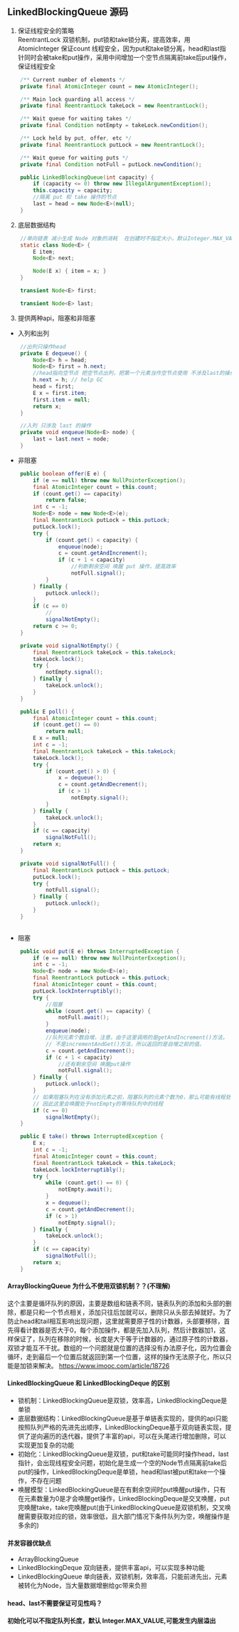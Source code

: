 ## LinkedBlockingQueue 源码   



1. 保证线程安全的策略  
ReentrantLock 双锁机制，put锁和take锁分离，提高效率，用 AtomicInteger 保证count 线程安全，因为put和take锁分离，head和last指针同时会被take和put操作，采用中间增加一个空节点隔离前take后put操作，保证线程安全
```java
    /** Current number of elements */
    private final AtomicInteger count = new AtomicInteger();

    /** Main lock guarding all access */
    private final ReentrantLock takeLock = new ReentrantLock();

    /** Wait queue for waiting takes */
    private final Condition notEmpty = takeLock.newCondition();

    /** Lock held by put, offer, etc */
    private final ReentrantLock putLock = new ReentrantLock();

    /** Wait queue for waiting puts */
    private final Condition notFull = putLock.newCondition();

    public LinkedBlockingQueue(int capacity) {
        if (capacity <= 0) throw new IllegalArgumentException();
        this.capacity = capacity;
        //隔离 put 和 take 操作的节点
        last = head = new Node<E>(null);
    }
```

2. 底层数据结构  
```java
    //单向链表 减小生成 Node 对象的消耗  在创建时不指定大小，默认Integer.MAX_VALUE，有长度限制
    static class Node<E> {
        E item;
        Node<E> next;

        Node(E x) { item = x; }
    }

    transient Node<E> first;

    transient Node<E> last;

```

3. 提供两种api，阻塞和非阻塞
* 入列和出列
```java
    //出列只操作head
    private E dequeue() {
        Node<E> h = head;
        Node<E> first = h.next;
        //head指向空节点 把空节点出列，把第一个元素当作空节点使用 不涉及last的操作
        h.next = h; // help GC
        head = first;
        E x = first.item;
        first.item = null;
        return x;
    }

    //入列 只涉及 last 的操作
    private void enqueue(Node<E> node) {
        last = last.next = node;
    }
```
* 非阻塞  
```java
    public boolean offer(E e) {
        if (e == null) throw new NullPointerException();
        final AtomicInteger count = this.count;
        if (count.get() == capacity)
            return false;
        int c = -1;
        Node<E> node = new Node<E>(e);
        final ReentrantLock putLock = this.putLock;
        putLock.lock();
        try {
            if (count.get() < capacity) {
                enqueue(node);
                c = count.getAndIncrement();
                if (c + 1 < capacity)
                    //判断剩余空间 唤醒 put 操作，提高效率
                    notFull.signal();
            }
        } finally {
            putLock.unlock();
        }
        if (c == 0)
            //
            signalNotEmpty();
        return c >= 0;
    }

    private void signalNotEmpty() {
        final ReentrantLock takeLock = this.takeLock;
        takeLock.lock();
        try {
            notEmpty.signal();
        } finally {
            takeLock.unlock();
        }
    }

    public E poll() {
        final AtomicInteger count = this.count;
        if (count.get() == 0)
            return null;
        E x = null;
        int c = -1;
        final ReentrantLock takeLock = this.takeLock;
        takeLock.lock();
        try {
            if (count.get() > 0) {
                x = dequeue();
                c = count.getAndDecrement();
                if (c > 1)
                    notEmpty.signal();
            }
        } finally {
            takeLock.unlock();
        }
        if (c == capacity)
            signalNotFull();
        return x;
    }

    private void signalNotFull() {
        final ReentrantLock putLock = this.putLock;
        putLock.lock();
        try {
            notFull.signal();
        } finally {
            putLock.unlock();
        }
    }
    
```

* 阻塞
```java
    public void put(E e) throws InterruptedException {
        if (e == null) throw new NullPointerException();
        int c = -1;
        Node<E> node = new Node<E>(e);
        final ReentrantLock putLock = this.putLock;
        final AtomicInteger count = this.count;
        putLock.lockInterruptibly();
        try {
            //阻塞
            while (count.get() == capacity) {
                notFull.await();
            }
            enqueue(node);
            //队列元素个数自增，注意，由于这里调用的是getAndIncrement()方法，
            // 不是incrementAndGet()方法，所以返回的是自增之前的值。
            c = count.getAndIncrement();
            if (c + 1 < capacity)
                //还有剩余空间 唤醒put操作
                notFull.signal();
        } finally {
            putLock.unlock();
        }
        // 如果阻塞队列在没有添加元素之前，阻塞队列的元素个数为0，那么可能有线程处于notEmpty的等待队列中
        // 因此这里会唤醒处于notEmpty的等待队列中的线程
        if (c == 0)
            signalNotEmpty();
    }

    public E take() throws InterruptedException {
        E x;
        int c = -1;
        final AtomicInteger count = this.count;
        final ReentrantLock takeLock = this.takeLock;
        takeLock.lockInterruptibly();
        try {
            while (count.get() == 0) {
                notEmpty.await();
            }
            x = dequeue();
            c = count.getAndDecrement();
            if (c > 1)
                notEmpty.signal();
        } finally {
            takeLock.unlock();
        }
        if (c == capacity)
            signalNotFull();
        return x;
    }
```

#### ArrayBlockingQueue 为什么不使用双锁机制？？(不理解)
这个主要是循环队列的原因，主要是数组和链表不同，链表队列的添加和头部的删除，都是只和一个节点相关，添加只往后加就可以，删除只从头部去掉就好。为了防止head和tail相互影响出现问题，这里就需要原子性的计数器，头部要移除，首先得看计数器是否大于0，每个添加操作，都是先加入队列，然后计数器加1，这样保证了，队列在移除的时候，长度是大于等于计数器的，通过原子性的计数器，双锁才能互不干扰。数组的一个问题就是位置的选择没有办法原子化，因为位置会循环，走到最后一个位置后就返回到第一个位置，这样的操作无法原子化，所以只能是加锁来解决。
https://www.imooc.com/article/18726






#### LinkedBlockingQueue 和 LinkedBlockingDeque 的区别 
* 锁机制：LinkedBlockingQueue是双锁，效率高，LinkedBlockingDeque是单锁  
* 底层数据结构：LinkedBlockingQueue是基于单链表实现的，提供的api只能按照队列严格的先进先出顺序，LinkedBlockingDeque基于双向链表实现，提供了逆向遍历的迭代器，提供了丰富的api，可以在头尾进行增加删除，可以实现更加复杂的功能
* 初始化：LinkedBlockingQueue是双锁，put和take可能同时操作head，last指针，会出现线程安全问题，初始化是生成一个空的Node节点隔离前take后put的操作，LinkedBlockingDeque是单锁，head和last被put和take一个操作，不存在问题   
* 唤醒模型：LinkedBlockingQueue是在有剩余空间时put唤醒put操作，只有在元素数量为0是才会唤醒get操作，LinkedBlockingDeque是交叉唤醒，put完唤醒take，take完唤醒put(由于LinkedBlockingQueue是双锁机制，交叉唤醒需要获取对应的锁，效率很低，且大部门情况下条件队列为空，唤醒操作是多余的)  



#### 并发容器优缺点  
* ArrayBlockingQueue 
* LinkedBlockingDeque 双向链表，提供丰富api，可以实现多种功能   
* LinkedBlockingQueue 单向链表，双锁机制，效率高，只能前进先出，元素被转化为Node，当大量数据增删给gc带来负担 


#### head、last不需要保证可见性吗？


#### 初始化可以不指定队列长度，默认 Integer.MAX_VALUE,可能发生内层溢出